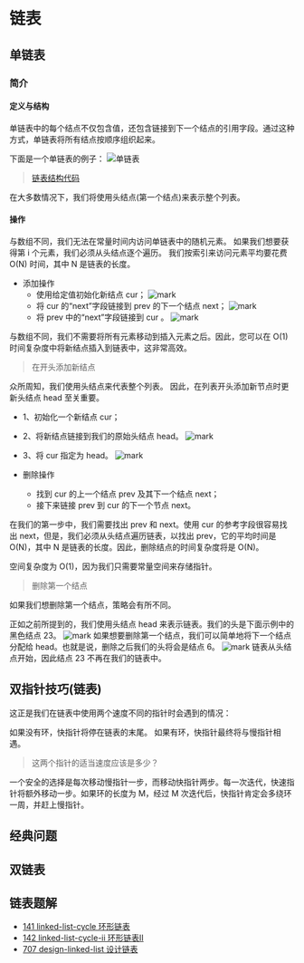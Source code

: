 # 链表

## 单链表

### 简介

#### 定义与结构

单链表中的每个结点不仅包含值，还包含链接到下一个结点的引用字段。通过这种方式，单链表将所有结点按顺序组织起来。

下面是一个单链表的例子：
![单链表](http://picture.geniusdsy.cn/picture/20191221/2mBlYwcXlP2x.png?imageslim)

> [链表结构代码](https://github.com/GeniusDSY/LeetCode/blob/master/src/base/ListNode.java)

在大多数情况下，我们将使用头结点(第一个结点)来表示整个列表。

#### 操作

与数组不同，我们无法在常量时间内访问单链表中的随机元素。 如果我们想要获得第 i 个元素，我们必须从头结点逐个遍历。 我们按索引来访问元素平均要花费 O(N) 时间，其中 N 是链表的长度。

- 添加操作
    - 使用给定值初始化新结点 cur；
    ![mark](http://picture.geniusdsy.cn/picture/20191224/ru5QumHTJBXw.png?imageslim)
    - 将 cur 的“next”字段链接到 prev 的下一个结点 next；
    ![mark](http://picture.geniusdsy.cn/picture/20191224/BqWR2s44twCx.png?imageslim)
    - 将 prev 中的“next”字段链接到 cur 。
    ![mark](http://picture.geniusdsy.cn/picture/20191224/oJXIG8LdEkJs.png?imageslim)
    
与数组不同，我们不需要将所有元素移动到插入元素之后。因此，您可以在 O(1) 
时间复杂度中将新结点插入到链表中，这非常高效。

> 在开头添加新结点

众所周知，我们使用头结点来代表整个列表。
因此，在列表开头添加新节点时更新头结点 head 至关重要。
- 1、初始化一个新结点 cur；
- 2、将新结点链接到我们的原始头结点 head。
![mark](http://picture.geniusdsy.cn/picture/20191224/R5ctQ4ccFgw7.png?imageslim)
- 3、将 cur 指定为 head。
![mark](http://picture.geniusdsy.cn/picture/20191224/9tkEBfKX4oCO.png?imageslim)

- 删除操作

    - 找到 cur 的上一个结点 prev 及其下一个结点 next；
    - 接下来链接 prev 到 cur 的下一个节点 next。

在我们的第一步中，我们需要找出 prev 和 next。使用 cur 的参考字段很容易找出 next，但是，我们必须从头结点遍历链表，以找出 prev，它的平均时间是 O(N)，其中 N 是链表的长度。因此，删除结点的时间复杂度将是 O(N)。

空间复杂度为 O(1)，因为我们只需要常量空间来存储指针。

> 删除第一个结点

如果我们想删除第一个结点，策略会有所不同。

正如之前所提到的，我们使用头结点 head 来表示链表。我们的头是下面示例中的黑色结点 23。
![mark](http://picture.geniusdsy.cn/picture/20191224/KqhDLrVjic6d.png?imageslim)
如果想要删除第一个结点，我们可以简单地将下一个结点分配给 head。也就是说，删除之后我们的头将会是结点 6。
![mark](http://picture.geniusdsy.cn/picture/20191224/pmBfnEQabQvg.png?imageslim)
链表从头结点开始，因此结点 23 不再在我们的链表中。

## 双指针技巧(链表)
这正是我们在链表中使用两个速度不同的指针时会遇到的情况：

如果没有环，快指针将停在链表的末尾。
如果有环，快指针最终将与慢指针相遇。
> 这两个指针的适当速度应该是多少？

一个安全的选择是每次移动慢指针一步，而移动快指针两步。每一次迭代，快速指针将额外移动一步。如果环的长度为 M，经过 M 次迭代后，快指针肯定会多绕环一周，并赶上慢指针。
## 经典问题

## 双链表

## 链表题解
- [141 linked-list-cycle 环形链表](https://github.com/GeniusDSY/LeetCode/blob/master/src/explore/linked_list/LinkedListCycle.java)
- [142 linked-list-cycle-ii 环形链表II](https://github.com/GeniusDSY/LeetCode/blob/master/src/explore/linked_list/LinkedListCycleII.java)
- [707 design-linked-list 设计链表](https://github.com/GeniusDSY/LeetCode/blob/master/src/explore/linked_list/DesignLinkedList.java)